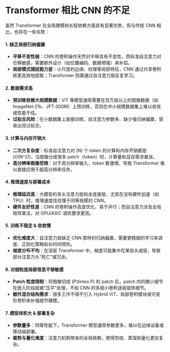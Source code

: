 # Transformer 相比 CNN 的不足

虽然 Transformer 在全局建模和长程依赖方面具有显著优势，但与传统 CNN 相比，也存在一些劣势：

#### 1. 缺乏局部归纳偏置  
- **平移不变性弱**：CNN 的卷积操作天然对平移具有不变性，而标准自注意力对位移敏感，需要额外设计（如位置编码、数据增强）来补偿。  
- **局部模式捕捉能力差**：小尺度的边缘、纹理等局部特征，CNN 通过共享卷积核更高效地提取；Transformer 则需通过自注意力层反复学习。

#### 2. 数据需求高  
- **预训练依赖大规模数据**：ViT 等模型通常需要在百万级以上的图像数据（如 ImageNet‑21k、JFT‑300M）上预训练，否则在中小规模数据集上难以收敛或性能不佳。  
- **过拟合风险**：在小数据集上直接训练，自注意力参数多、缺少强归纳偏置，容易出现过拟合。

#### 3. 计算与内存开销大  
- **二次方复杂度**：标准自注意力对 \(N\) 个 token 的计算和内存开销都是 \(O(N^2)\)，当图像分成很多 patch（token）时，计算量和显存需求暴涨。  
- **高分辨率图像受限**：对于高分辨率输入，token 数激增，导致 Transformer 难以直接应用于超高分辨率任务。

#### 4. 推理速度与部署成本  
- **推理延迟高**：大模型的多头注意力层和全连接层，尤其在没有硬件加速（如 TPU）时，推理速度往往慢于同等规模的 CNN。  
- **硬件友好性差**：CNN 的卷积操作高度优化、易于并行；而自注意力涉及全局矩阵乘法，对 GPU/ASIC 调优要求更高。

#### 5. 训练不稳定 & 收敛慢  
- **优化难度大**：自注意力层缺乏 CNN 那样的归纳偏置，需要更精细的学习率调度、正则化策略和长时间预热。  
- **梯度分布不均**：在深层 Transformer 中，梯度可能集中在某些头或层，导致部分注意力头“死亡”或冗余。

#### 6. 对细粒度局部信息不够敏感  
- **Patch 粒度限制**：将图像切成 \(P\times P\) 的 patch 后，patch 内的微小细节在嵌入阶段就被“压平”处理，不如 CNN 的多层小卷积逐层提炼细节。  
- **额外混合结构需求**：很多工作不得不引入 Hybrid ViT、局部卷积模块或可变形卷积来补强细节建模。

#### 7. 模型体积大 & 部署复杂  
- **参数量多**：同等性能下，Transformer 模型通常参数更多，难以在边缘设备或移动端部署。  
- **裁剪与量化难度**：注意力机制带来的全局依赖，使得剪枝、蒸馏和量化更加复杂。

